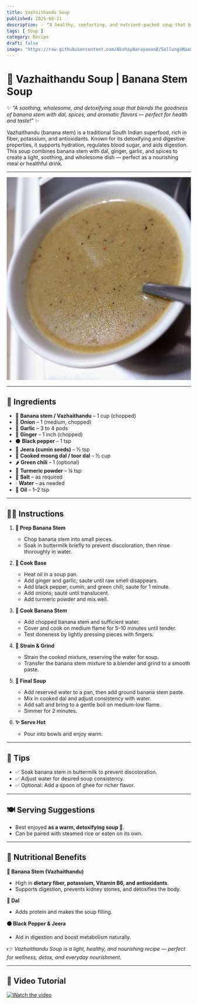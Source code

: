 ```yaml
---
title: Vazhaithandu Soup  
published: 2025-08-21  
description: ✨ “A healthy, comforting, and nutrient-packed soup that blends the goodness of banana stem, dal, and warming spices — perfect for wellness and taste in every sip!” ✨  
tags: [ Soup ]  
category: Recipe  
draft: false  
image: "https://raw.githubusercontent.com/AkshayNarayananB/SollungoMaami/master/images/bananasoup.jpg"
---
```


# 🍲 Vazhaithandu Soup | Banana Stem Soup  

✨ *“A soothing, wholesome, and detoxifying soup that blends the goodness of banana stem with dal, spices, and aromatic flavors — perfect for health and taste!”* ✨  

Vazhaithandu (banana stem) is a traditional South Indian superfood, rich in fiber, potassium, and antioxidants. Known for its detoxifying and digestive properties, it supports hydration, regulates blood sugar, and aids digestion. This soup combines banana stem with dal, ginger, garlic, and spices to create a light, soothing, and wholesome dish — perfect as a nourishing meal or healthful drink. 

---

![banana_stem_soup](https://raw.githubusercontent.com/AkshayNarayananB/SollungoMaami/master/images/bananasoup.jpg)

---

## 🛒 Ingredients  

- 🌿 **Banana stem / Vazhaithandu** – 1 cup (chopped)  
- 🧅 **Onion** – 1 (medium, chopped)  
- 🧄 **Garlic** – 3 to 4 pods  
- 🌱 **Ginger** – 1 inch (chopped)  
- ⚫ **Black pepper** – 1 tsp  
- 🌾 **Jeera (cumin seeds)** – ½ tsp  
- 🫘 **Cooked moong dal / toor dal** – ½ cup  
- 🌶️ **Green chili** – 1 (optional)  
- 🌼 **Turmeric powder** – ¼ tsp  
- 🧂 **Salt** – as required  
- 💧 **Water** – as needed  
- 🧈 **Oil** – 1–2 tsp  

---

## 👩‍🍳 Instructions  

1. **🌿 Prep Banana Stem**  
   - Chop banana stem into small pieces.  
   - Soak in buttermilk briefly to prevent discoloration, then rinse thoroughly in water.  

2. **🥘 Cook Base**  
   - Heat oil in a soup pan.  
   - Add ginger and garlic; saute until raw smell disappears.  
   - Add black pepper, cumin, and green chili; saute for 1 minute.  
   - Add onions; sauté until translucent.  
   - Add turmeric powder and mix well.  

3. **🥤 Cook Banana Stem**  
   - Add chopped banana stem and sufficient water.  
   - Cover and cook on medium flame for 5–10 minutes until tender.  
   - Test doneness by lightly pressing pieces with fingers.  

4. **🥣 Strain & Grind**  
   - Strain the cooked mixture, reserving the water for soup.  
   - Transfer the banana stem mixture to a blender and grind to a smooth paste.  

5. **🍲 Final Soup**  
   - Add reserved water to a pan, then add ground banana stem paste.  
   - Mix in cooked dal and adjust consistency with water.  
   - Add salt and bring to a gentle boil on medium-low flame.  
   - Simmer for 2 minutes.  

6. **✨ Serve Hot**  
   - Pour into bowls and enjoy warm.  

---

## 🌟 Tips  

- ✅ Soak banana stem in buttermilk to prevent discoloration.  
- ✅ Adjust water for desired soup consistency.  
- ✅ Optional: Add a spoon of ghee for richer flavor.  

---

## 🍽️ Serving Suggestions  

- Best enjoyed **as a warm, detoxifying soup 🥣**.  
- Can be paired with steamed rice or eaten on its own.  

---

## 💪 Nutritional Benefits  

**🌿 Banana Stem (Vazhaithandu)**  
- High in **dietary fiber, potassium, Vitamin B6, and antioxidants**.  
- Supports digestion, prevents kidney stones, and detoxifies the body.  

**🫘 Dal**  
- Adds protein and makes the soup filling.  

**⚫ Black Pepper & Jeera**  
- Aid in digestion and boost metabolism naturally.  

👉 *Vazhaithandu Soup is a light, healthy, and nourishing recipe — perfect for wellness, detox, and everyday nourishment.*  

---

## 🎥 Video Tutorial  

[![Watch the video](https://img.youtube.com/vi/VIDEO_ID/0.jpg)](https://youtu.be/lZN1YQuWP2w?si=bYOmA1xtSJ9n3xgw)

